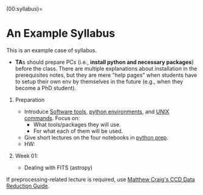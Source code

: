 (00:syllabus)=
# An Example Syllabus
This is an example case of syllabus.

* **TA**s should prepare PCs (i.e., **install python and necessary packages**) before the class. There are multiple explanations about installation in the prerequisites notes, but they are mere "help pages" when students have to setup their own env by themselves in the future (e.g., when they become a PhD student).

1. Preparation
    * Introduce [Software tools](00:Softwares), [python environments](00:Prepare_Python), and [UNIX commands](00:UNIX). Focus on:
        * What tools/packages they will use.
        * For what each of them will be used.
    * Give short lectures on the four notebooks in [python prep](00:python_prep).
    * HW: [](HW:swtools)

2. Week 01:
    * Dealing with FITS (astropy)

If preprocessing-related lecture is required, use [Matthew Craig's CCD Data Reduction Guide](https://www.astropy.org/ccd-reduction-and-photometry-guide/v/dev/notebooks/00-00-Preface.html).
